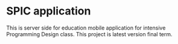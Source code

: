 # SPIC application

This is server side for education mobile application for intensive Programming Design class.
This project is latest version final term.
